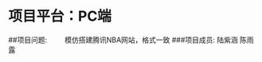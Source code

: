 ﻿
# 项目平台：PC端
##项目问题:
  &nbsp;&nbsp;&nbsp;&nbsp;&nbsp;&nbsp;&nbsp;&nbsp;模仿搭建腾讯NBA网站，格式一致
###项目成员:
          陆紫涵
          陈雨露
         
